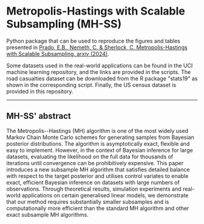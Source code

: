 # Metropolis-Hastings with Scalable Subsampling (MH-SS)

Python package that can be used to reproduce the figures and tables presented in [Prado, E.B., Nemeth, C. & Sherlock, C. Metropolis-Hastings with Scalable Subsampling. arxiv (2024)][mhss_paper].

Some datasets used in the real-world applications can be found in the UCI machine learning repository, and the links are provided in the scripts. The road casualties dataset can be downloaded from the R package "stats19" as shown in the corresponding script. Finally, the US census dataset is provided in this repository.


----

## MH-SS' abstract

The Metropolis--Hastings (MH) algorithm is one of the most widely used Markov Chain Monte Carlo schemes for generating samples from Bayesian posterior distributions. The algorithm is asymptotically exact, flexible and easy to implement. However, in the context of Bayesian inference for large datasets,  evaluating the likelihood on the full data for thousands of iterations until convergence can be prohibitively expensive. This paper introduces a new subsample MH algorithm that satisfies detailed balance with respect to the target posterior and utilises control variates to enable exact, efficient Bayesian inference on datasets with large numbers of observations. Through theoretical results, simulation experiments and real-world applications on certain generalised linear models, we demonstrate that our method requires substantially smaller subsamples and is computationally more efficient than the standard MH algorithm and other exact subsample MH algorithms.

[mhss_paper]: https://arxiv.org/pdf/2407.19602